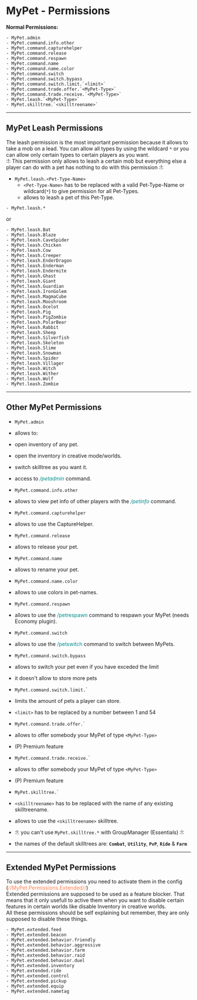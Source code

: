 # MyPet - Permissions

**Normal Permissions:**
~~~
- MyPet.admin
- MyPet.command.info.other
- MyPet.command.capturehelper
- MyPet.command.release
- MyPet.command.respawn
- MyPet.command.name
- MyPet.command.name.color
- MyPet.command.switch
- MyPet.command.switch.bypass
- MyPet.command.switch.limit.`<limit>`
- MyPet.command.trade.offer.`<MyPet-Type>`
- MyPet.command.trade.receive.`<MyPet-Type>`
- MyPet.leash.`<MyPet-Type>`
- MyPet.skilltree.`<skilltreename>`
~~~
----
## MyPet Leash Permissions

The leash permission is the most important permission because it allows to take a mob on a lead.
You can allow all types by using the wildcard `*` or you can allow only certain types to certain players as you want.<br>
:!: This permission only allows to leash a certain mob but everything else a player can do with a pet has nothing to do with this permission :!:

* `MyPet.leash.<Pet-Type-Name>`
  * `<Pet-Type-Name>` has to be replaced with a valid Pet-Type-Name or wildcard(`*`) to give permission for all Pet-Types.
  * allows to leash a pet of this Pet-Type.

~~~
- MyPet.leash.*
~~~
or
~~~
- MyPet.leash.Bat
- MyPet.leash.Blaze
- MyPet.leash.CaveSpider
- MyPet.leash.Chicken
- MyPet.leash.Cow
- MyPet.leash.Creeper
- MyPet.leash.EnderDragon
- MyPet.leash.Enderman
- MyPet.leash.Endermite
- MyPet.leash.Ghast
- MyPet.leash.Giant
- MyPet.leash.Guardian
- MyPet.leash.IronGolem
- MyPet.leash.MagmaCube
- MyPet.leash.Mooshroom
- MyPet.leash.Ocelot
- MyPet.leash.Pig
- MyPet.leash.PigZombie
- MyPet.leash.PolarBear
- MyPet.leash.Rabbit
- MyPet.leash.Sheep
- MyPet.leash.Silverfish
- MyPet.leash.Skeleton
- MyPet.leash.Slime
- MyPet.leash.Snowman
- MyPet.leash.Spider
- MyPet.leash.Villager
- MyPet.leash.Witch
- MyPet.leash.Wither
- MyPet.leash.Wolf
- MyPet.leash.Zombie
~~~

----
## Other MyPet Permissions

*  `MyPet.admin`
 * allows to:
  * open inventory of any pet.
  * open the inventory in creative mode/worlds.
  * switch skilltree as you want it.
  * access to <font color="DarkCyan">_/petadmin_</font> command.


*  `MyPet.command.info.other`
  * allows to view pet info of other players with the <font color="DarkCyan">_/petinfo_</font> command.


*  `MyPet.command.capturehelper`
  * allows to use the CaptureHelper.


*  `MyPet.command.release`
  * allows to release your pet.


*  `MyPet.command.name`
  * allows to rename your pet.


*  `MyPet.command.name.color`
  * allows to use colors in pet-names.


*  `MyPet.command.respawn`
  * allows to use the <font color="DarkCyan">/petrespawn</font> command to respawn your MyPet (needs Economy plugin).


*  `MyPet.command.switch`
  * allows to use the <font color="DarkCyan">/petswitch</font> command to switch between MyPets.


*  `MyPet.command.switch.bypass`
  * allows to switch your pet even if you have exceded the limit
  * it doesn't allow to store more pets


*  `MyPet.command.switch.limit.`<limit>`
  * limits the amount of pets a player can store.
  * `<limit>` has to be replaced by a number between 1 and 54


*  `MyPet.command.trade.offer.`<MyPet-Type>`
  * allows to offer somebody your MyPet of type `<MyPet-Type>`
  * (P) Premium feature


*  `MyPet.command.trade.receive.`<MyPet-Type>`
  * allows to offer somebody your MyPet of type `<MyPet-Type>`
  * (P) Premium feature


*  `MyPet.skilltree.`<skilltreename>`
  * `<skilltreename>` has to be replaced with the name of any existing skilltreename.
  * allows to use the `<skilltreename>` skilltree.
  * :!: you can't use `MyPet.skilltree.*` with GroupManager (Essentials) :!:
  * the names of the default skilltrees are: **`Combat`**, **`Utility`**, **`PvP`**, **`Ride`** & **`Farm`**

----
## Extended MyPet Permissions

To use the extended permissions you need to activate them in the config (<font color="Coral">//MyPet.Permissions.Extended//</font>)<br>
Extended permissions are supposed to be used as a feature blocker. That means that it only usefull to active them when you want to disable certain features in certain worlds like disable Inventory in creative worlds.<br>
All these permissions should be self explaining but remember, they are only supposed to disable these things.
~~~
- MyPet.extended.feed
- MyPet.extended.beacon
- MyPet.extended.behavior.friendly
- MyPet.extended.behavior.aggressive
- MyPet.extended.behavior.farm
- MyPet.extended.behavior.raid
- MyPet.extended.behavior.duel
- MyPet.extended.inventory
- MyPet.extended.ride
- MyPet.extended.control
- MyPet.extended.pickup
- MyPet.extended.equip
- MyPet.extended.nametag
~~~
